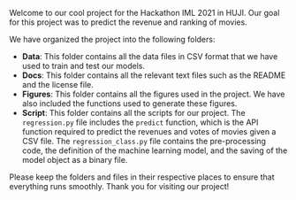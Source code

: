 Welcome to our cool project for the Hackathon IML 2021 in HUJI. Our goal for this project was to predict the revenue and ranking of movies. 

We have organized the project into the following folders:

- **Data**: This folder contains all the data files in CSV format that we have used to train and test our models.
- **Docs**: This folder contains all the relevant text files such as the README and the license file.
- **Figures**: This folder contains all the figures used in the project. We have also included the functions used to generate these figures.
- **Script**: This folder contains all the scripts for our project. The `regression.py` file includes the `predict` function, which is the API function required to predict the revenues and votes of movies given a CSV file. The `regression_class.py` file contains the pre-processing code, the definition of the machine learning model, and the saving of the model object as a binary file. 

Please keep the folders and files in their respective places to ensure that everything runs smoothly. Thank you for visiting our project!
